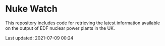 # Nuke Watch

This repository includes code for retrieving the latest information available on the output of EDF nuclear power plants in the UK.

Last updated: 2021-07-09 00:24
